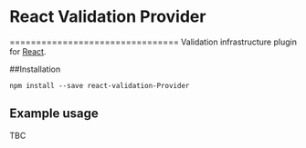 # React Validation Provider
================================
Validation infrastructure plugin for [React](https://facebook.github.io/react/). 

##Installation

```
npm install --save react-validation-Provider
```
    
## Example usage

TBC
